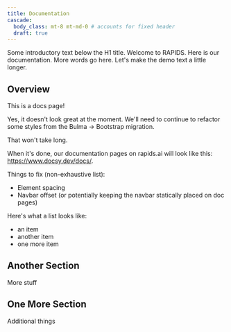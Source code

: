 ```yaml
---
title: Documentation
cascade:
  body_class: mt-8 mt-md-0 # accounts for fixed header
  draft: true
---
```


Some introductory text below the H1 title. Welcome to RAPIDS. Here is our documentation. More words go here. Let's make the demo text a little longer.

## Overview
This is a docs page!

Yes, it doesn't look great at the moment. We'll need to continue to refactor some styles from the Bulma -> Bootstrap migration.

That won't take long.

When it's done, our documentation pages on rapids.ai will look like this: https://www.docsy.dev/docs/.

Things to fix (non-exhaustive list):

- Element spacing
- Navbar offset (or potentially keeping the navbar statically placed on doc pages)

Here's what a list looks like:

- an item
- another item
- one more item

## Another Section

More stuff

## One More Section

Additional things
